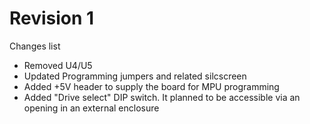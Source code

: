 # Revision 1

Changes list

- Removed U4/U5
- Updated Programming jumpers and related silcscreen
- Added +5V header to supply the board for MPU programming
- Added "Drive select" DIP switch. It planned to be accessible via an opening in an external enclosure
